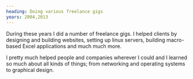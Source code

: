 ```yaml
---
heading: Doing various freelance gigs
years: 2004,2013
---
```


During these years I did a number of freelance gigs. I helped clients by designing and building websites, setting up linux servers, building macro-based Excel applications and much much more.

I pretty much helped people and companies wherever I could and I learned so much about all kinds of things; from networking and operating systems to graphical design.
